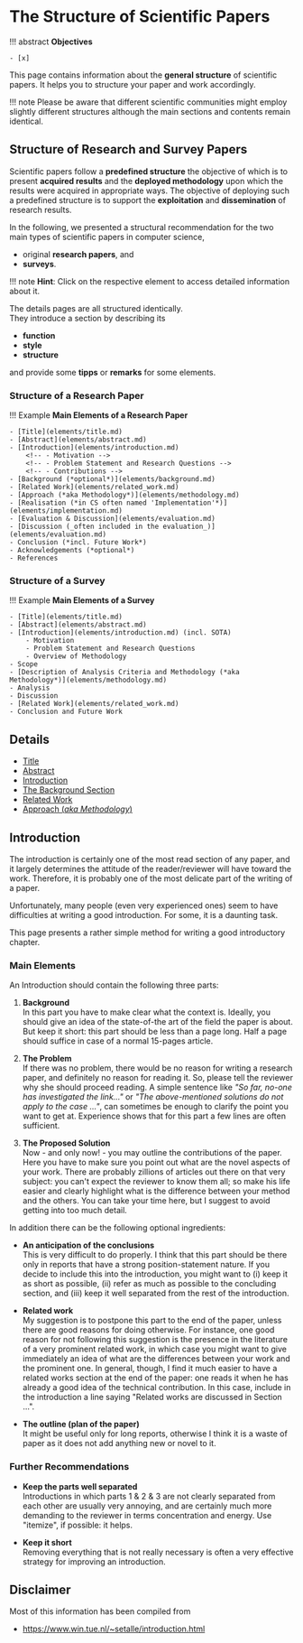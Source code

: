 # The Structure of Scientific Papers

!!! abstract
    **Objectives**

    - [x] 


This page contains information about the **general structure** of scientific papers. It helps you to structure your paper and work accordingly. 

!!! note
    Please be aware that different scientific communities might employ slightly different structures although the main sections and contents remain identical.

## Structure of Research and Survey Papers

Scientific papers follow a **predefined structure** the objective of which is to present **acquired results** and the **deployed methodology** upon which the results were acquired in appropriate ways. The objective of deploying such a predefined structure is to support the **exploitation** and **dissemination** of research results. 

In the following, we presented a structural recommendation for the two main types of scientific papers in computer science,

* original **research papers**, and
* **surveys**.

!!! note
    **Hint**: Click on the respective element to access detailed information about it. 

The details pages are all structured identically.  
They introduce a section by describing its

* **function**
* **style**
* **structure**

and provide some **tipps** or **remarks** for some elements.

<!-- The following fields contain a list of the main elements separated by the different types of scientific papers (for this course, we distinguish between the two main types of papers in CS – original research paper and surveys).  -->

### Structure of a Research Paper

!!! Example
    **Main Elements of a Research Paper**

    - [Title](elements/title.md)
    - [Abstract](elements/abstract.md)
    - [Introduction](elements/introduction.md)
        <!-- - Motivation -->
        <!-- - Problem Statement and Research Questions -->
        <!-- - Contributions -->
    - [Background (*optional*)](elements/background.md)
    - [Related Work](elements/related_work.md) 
    - [Approach (*aka Methodology*)](elements/methodology.md)
    - [Realisation (*in CS often named 'Implementation'*)](elements/implementation.md)
    - [Evaluation & Discussion](elements/evaluation.md)
    - [Discussion (_often included in the evaluation_)](elements/evaluation.md) 
    - Conclusion (*incl. Future Work*)
    - Acknowledgements (*optional*)
    - References



### Structure of a Survey

!!! Example
    **Main Elements of a Survey**

    - [Title](elements/title.md)
    - [Abstract](elements/abstract.md)
    - [Introduction](elements/introduction.md) (incl. SOTA)
        - Motivation
        - Problem Statement and Research Questions
        - Overview of Methodology
    - Scope
    - [Description of Analysis Criteria and Methodology (*aka Methodology*)](elements/methodology.md)
    - Analysis
    - Discussion
    - [Related Work](elements/related_work.md)
    - Conclusion and Future Work





## Details

* [Title](elements/title.md)
* [Abstract](elements/abstract.md)
* [Introduction](elements/introduction.md)
* [The Background Section](elements/background.md)
* [Related Work](elements/related_work.md)
* [Approach (*aka Methodology*)](elements/methodology.md)











## Introduction
The introduction is certainly one of the most read section of any paper, and it largely determines the attitude of the reader/reviewer will have toward the work. 
Therefore, it is probably one of the most delicate part of the writing of a paper.

Unfortunately, many people (even very experienced ones) seem to have difficulties at writing a good introduction. For some, it is a daunting task.

This page presents a rather simple method for writing a good introductory chapter. 
<!-- Actually, the core of this method was taught to me many years ago by Krzysztof Apt. At that time, it surprised me in its simplicity and efficiency. In ten years, I have been happily applying it to all introductions I have written. -->


### Main Elements

An Introduction should contain the following three parts:

1. **Background**  
    In this part you have to make clear what the context is. Ideally, you should give an idea of the state-of-the art of the field the paper is about. But keep it short: this part should be less than a page long. Half a page should suffice in case of a normal 15-pages article.

2. **The Problem**  
    If there was no problem, there would be no reason for writing a research paper, and definitely no reason for reading it. So, please tell the reviewer why she should proceed reading. A simple sentence like *"So far, no-one has investigated the link..."* or *"The above-mentioned solutions do not apply to the case ..."*, can sometimes be enough to clarify the point you want to get at. Experience shows that for this part a few lines are often sufficient.

3. **The Proposed Solution**  
    Now - and only now! - you may outline the contributions of the paper. Here you have to make sure you point out what are the novel aspects of your work. There are probably zillions of articles out there on that very subject: you can't expect the reviewer to know them all; so make his life easier and clearly highlight what is the difference between your method and the others. You can take your time here, but I suggest to avoid getting into too much detail.

In addition there can be the following optional ingredients:

- **An anticipation of the conclusions**  
    This is very difficult to do properly. I think that this part should be there only in reports that have a strong position-statement nature. If you decide to include this into the introduction, you might want to (i) keep it as short as possible, (ii) refer as much as possible to the concluding section, and (iii) keep it well separated from the rest of the introduction.

- **Related work**  
    My suggestion is to postpone this part to the end of the paper, unless there are good reasons for doing otherwise. For instance, one good reason for not following this suggestion is the presence in the literature of a very prominent related work, in which case you might want to give immediately an idea of what are the differences between your work and the prominent one. In general, though, I find it much easier to have a related works section at the end of the paper: one reads it when he has already a good idea of the technical contribution. In this case, include in the introduction a line saying "Related works are discussed in Section ...".

- **The outline (plan of the paper)**  
    It might be useful only for long reports, otherwise I think it is a waste of paper as it does not add anything new or novel to it.

### Further Recommendations

<!-- Two Extra Tips -->

- **Keep the parts well separated**  
    Introductions in which parts 1 & 2 & 3 are not clearly separated from each other are usually very annoying, and are certainly much more demanding to the reviewer in terms concentration and energy. Use "itemize", if possible: it helps.

- **Keep it short**  
    Removing everything that is not really necessary is often a very effective strategy for improving an introduction.



## Disclaimer

Most of this information has been compiled from  

- <https://www.win.tue.nl/~setalle/introduction.html> 